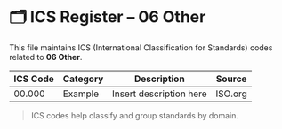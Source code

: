 # 🗂 ICS Register – 06 Other

This file maintains ICS (International Classification for Standards) codes related to **06 Other**.

| ICS Code | Category | Description | Source |
|----------|----------|-------------|--------|
| 00.000   | Example  | Insert description here | ISO.org |

> ICS codes help classify and group standards by domain.
